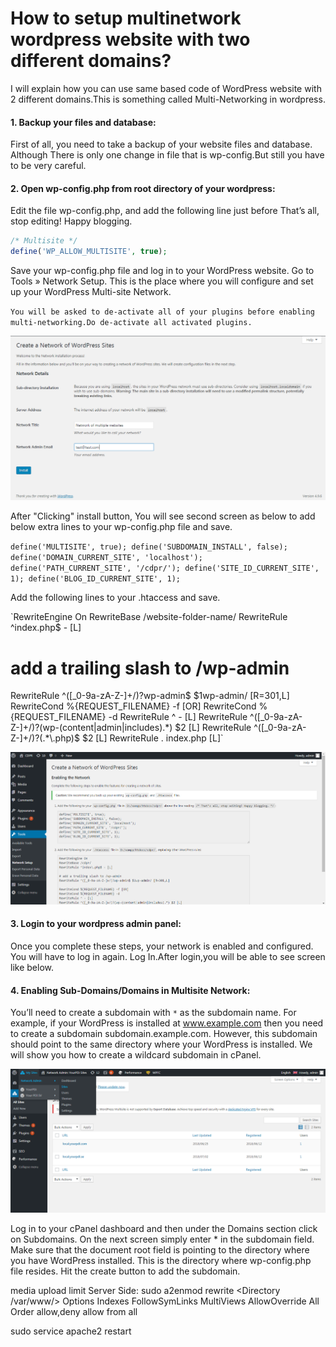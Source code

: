 # How to setup multinetwork wordpress website with two different domains?
I will explain how you can use same based code of WordPress website with 2 different domains.This is something called Multi-Networking in wordpress.

#### 1. Backup your files and database:
First of all, you need to take a backup of your website files and database. Although There is only one change in file that is wp-config.But still you have to be very careful.

#### 2. Open wp-config.php from root directory of your wordpress:
Edit the file wp-config.php, and add the following line just before That’s all, stop editing! Happy blogging.
```php
/* Multisite */
define('WP_ALLOW_MULTISITE', true);
```
Save your wp-config.php file and log in to your WordPress website. Go to Tools » Network Setup. This is the place where you will configure and set up your WordPress Multi-site Network.

`You will be asked to de-activate all of your plugins before enabling multi-networking.Do de-activate all activated plugins.`

![alt text](https://github.com/virtualforce/how-to-setup-multinetwork-wordpress-website/blob/master/images/step1.png "Enabling Multi-Networking")

After "Clicking" install button, You will see second screen as below to add below extra lines to your wp-config.php file and save.

`define('MULTISITE', true);
define('SUBDOMAIN_INSTALL', false);
define('DOMAIN_CURRENT_SITE', 'localhost');
define('PATH_CURRENT_SITE', '/cdpr/');
define('SITE_ID_CURRENT_SITE', 1);
define('BLOG_ID_CURRENT_SITE', 1);`

Add the following lines to your .htaccess and save.

`RewriteEngine On
RewriteBase /website-folder-name/
RewriteRule ^index\.php$ - [L]
# add a trailing slash to /wp-admin
RewriteRule ^([_0-9a-zA-Z-]+/)?wp-admin$ $1wp-admin/ [R=301,L]
RewriteCond %{REQUEST_FILENAME} -f [OR]
RewriteCond %{REQUEST_FILENAME} -d
RewriteRule ^ - [L]
RewriteRule ^([_0-9a-zA-Z-]+/)?(wp-(content|admin|includes).*) $2 [L]
RewriteRule ^([_0-9a-zA-Z-]+/)?(.*\.php)$ $2 [L]
RewriteRule . index.php [L]`


![alt text](https://github.com/virtualforce/how-to-setup-multinetwork-wordpress-website/blob/master/images/step2.png ".htaccess and wp-config extra lines.")

#### 3. Login to your wordpress admin panel:
Once you complete these steps, your network is enabled and configured. You will have to log in again. Log In.After login,you will be able to see screen like below.


#### 4. Enabling Sub-Domains/Domains in Multisite Network:
You’ll need to create a subdomain with `*` as the subdomain name. For example, if your WordPress is installed at www.example.com then you need to create a subdomain subdomain.example.com. However, this subdomain should point to the same directory where your WordPress is installed. We will show you how to create a wildcard subdomain in cPanel.

![alt text](https://github.com/virtualforce/how-to-setup-multinetwork-wordpress-website/blob/master/images/step3.png "Addin domain or subdomains")

Log in to your cPanel dashboard and then under the Domains section click on Subdomains. On the next screen simply enter * in the subdomain field. Make sure that the document root field is pointing to the directory where you have WordPress installed. This is the directory where wp-config.php file resides. Hit the create button to add the subdomain.




media upload limit
Server Side:
sudo a2enmod rewrite
<Directory /var/www/>
                Options Indexes FollowSymLinks MultiViews
                AllowOverride All
                Order allow,deny
                allow from all
</Directory>

sudo service apache2 restart

